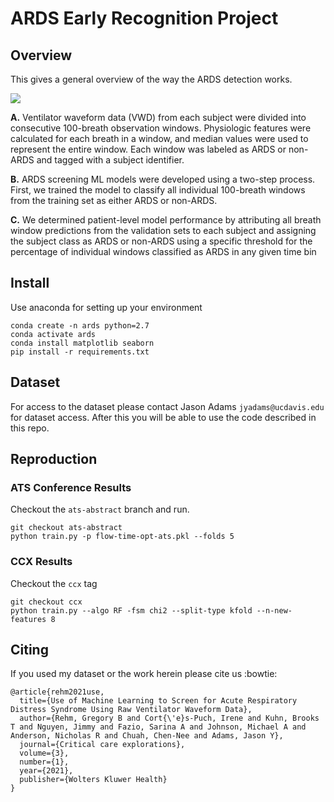 # ARDS Early Recognition Project

## Overview

This gives a general overview of the way the ARDS detection works.

![](img/ARDS-paper-Figure1.png)

**A.** Ventilator waveform data (VWD) from each subject were divided into consecutive 100-breath observation windows. Physiologic features were calculated for each breath in a window, and median values were used to represent the entire window. Each window was labeled as ARDS or non-ARDS and tagged with a subject identifier.

**B.** ARDS screening ML models were developed using a two-step process. First, we trained the model to classify all individual 100-breath windows from the training set as either ARDS or non-ARDS.

**C.** We determined patient-level model performance by attributing all breath window predictions from the validation sets to each subject and assigning the subject class as ARDS or non-ARDS using a specific threshold for the percentage of individual windows classified as ARDS in any given time bin

## Install
Use anaconda for setting up your environment

	conda create -n ards python=2.7
    conda activate ards
	conda install matplotlib seaborn
	pip install -r requirements.txt

## Dataset

For access to the dataset please contact Jason Adams `jyadams@ucdavis.edu` for dataset
access. After this you will be able to use the code described in this repo.

## Reproduction

### ATS Conference Results

Checkout the `ats-abstract` branch and run.

	git checkout ats-abstract
	python train.py -p flow-time-opt-ats.pkl --folds 5

### CCX Results

Checkout the `ccx` tag

    git checkout ccx
    python train.py --algo RF -fsm chi2 --split-type kfold --n-new-features 8

## Citing
If you used my dataset or the work herein please cite us :bowtie:

```
@article{rehm2021use,
  title={Use of Machine Learning to Screen for Acute Respiratory Distress Syndrome Using Raw Ventilator Waveform Data},
  author={Rehm, Gregory B and Cort{\'e}s-Puch, Irene and Kuhn, Brooks T and Nguyen, Jimmy and Fazio, Sarina A and Johnson, Michael A and Anderson, Nicholas R and Chuah, Chen-Nee and Adams, Jason Y},
  journal={Critical care explorations},
  volume={3},
  number={1},
  year={2021},
  publisher={Wolters Kluwer Health}
}
```

